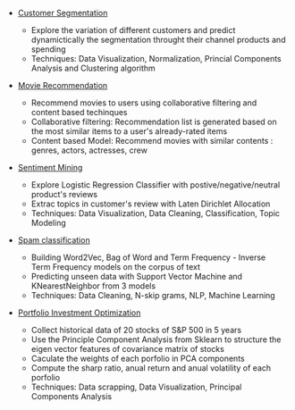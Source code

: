 - [Customer Segmentation](https://github.com/diem-ai/datascience-projects/tree/master/customer_segement)
  - Explore the variation of different customers and predict dynamictically the segmentation throught their channel products and spending
  - Techniques: Data Visualization, Normalization, Princial Components Analysis and Clustering algorithm

- [Movie Recommendation](https://github.com/diem-ai/datascience-projects/tree/master/movie-recommender)
  - Recommend movies to users using collaborative filtering and content based techinques
  - Collaborative filtering: Recommendation list is generated based on the most similar items to a user's already-rated items
  - Content based Model: Recommend movies with similar contents : genres, actors, actresses, crew
  
 - [Sentiment Mining](https://github.com/diem-ai/datascience-projects/tree/master/sentiment_mining)
    - Explore Logistic Regression Classifier with postive/negative/neutral product's reviews
    - Extrac topics in customer's review with Laten Dirichlet Allocation
    - Techniques: Data Visualization, Data Cleaning, Classification, Topic Modeling
    
  - [Spam classification](/datascience-projects/spam_classification)
    - Building Word2Vec, Bag of Word and Term Frequency - Inverse Term Frequency models on the corpus of text 
    - Predicting unseen data with Support Vector Machine and KNearestNeighbor from 3 models
    - Techniques: Data Cleaning, N-skip grams, NLP, Machine Learning
    
 - [Portfolio Investment Optimization](https://github.com/diem-ai/datascience-projects/tree/master/stock_analysis)
   - Collect historical data of 20 stocks of S&P 500 in 5 years
   - Use the Principle Component Analysis from Sklearn to structure the eigen vector features of covariance matrix of stocks
   - Caculate the weights of each porfolio in PCA components
   - Compute the sharp ratio, anual return and anual volatility of each porfolio
   - Techniques: Data scrapping, Data Visualization, Principal Components Analysis
    
  
